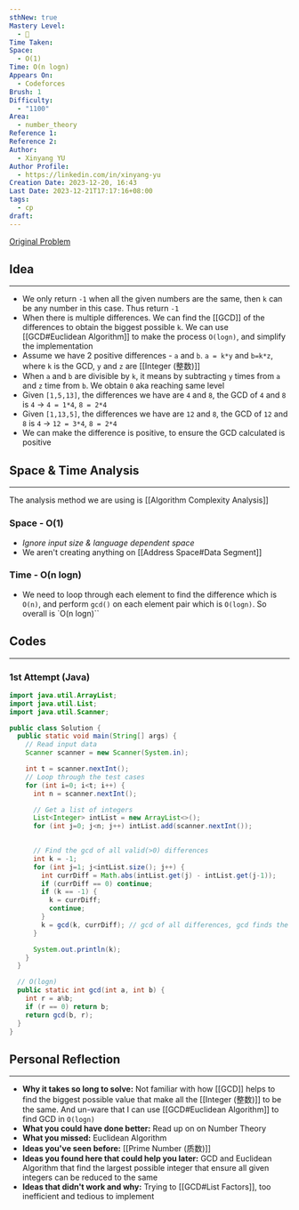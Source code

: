 ```yaml
---
sthNew: true
Mastery Level:
  - 📕
Time Taken: 
Space:
  - O(1)
Time: O(n logn)
Appears On:
  - Codeforces
Brush: 1
Difficulty:
  - "1100"
Area:
  - number_theory
Reference 1: 
Reference 2: 
Author:
  - Xinyang YU
Author Profile:
  - https://linkedin.com/in/xinyang-yu
Creation Date: 2023-12-20, 16:43
Last Date: 2023-12-21T17:17:16+08:00
tags:
  - cp
draft: 
---
```

[Original Problem](https://codeforces.com/contest/1593/problem/D1)
## Idea
---
- We only return `-1` when all the given numbers are the same, then `k` can be any number in this case. Thus return `-1`
- When there is multiple differences. We can find the [[GCD]] of the differences to obtain the biggest possible `k`. We can use [[GCD#Euclidean Algorithm]] to make the process `O(logn)`, and simplify the implementation
- Assume we have 2 positive differences - `a` and `b`. `a = k*y` and `b=k*z`, where `k` is the GCD, `y` and `z` are [[Integer (整数)]] 
- When `a` and `b` are divisible by `k`, it means by subtracting `y` times from `a` and `z` time from `b`. We obtain `0` aka reaching same level
- Given `[1,5,13]`, the differences we have are `4` and `8`, the GCD of `4` and `8` is `4` -> `4 = 1*4`, `8 = 2*4`
- Given `[1,13,5]`, the differences we have are `12` and `8`, the GCD of `12` and `8` is `4` -> `12 = 3*4`, `8 = 2*4`
- We can make the difference is positive, to ensure the GCD calculated is positive
## Space & Time Analysis
---
The analysis method we are using is [[Algorithm Complexity Analysis]]
### Space - O(1)
- *Ignore input size & language dependent space*
- We aren't creating anything on [[Address Space#Data Segment]]
### Time - O(n logn)
- We need to loop through each element to find the difference which is `O(n)`, and perform `gcd()` on each element pair which is `O(logn)`. So overall is `O(n logn)``
 

## Codes
---
### 1st Attempt (Java)
```java
import java.util.ArrayList;
import java.util.List;
import java.util.Scanner;

public class Solution {
  public static void main(String[] args) {
    // Read input data
    Scanner scanner = new Scanner(System.in);

    int t = scanner.nextInt();
    // Loop through the test cases
    for (int i=0; i<t; i++) {
      int n = scanner.nextInt();

      // Get a list of integers
      List<Integer> intList = new ArrayList<>();
      for (int j=0; j<n; j++) intList.add(scanner.nextInt());

      
      // Find the gcd of all valid(>0) differences
      int k = -1;
      for (int j=1; j<intList.size(); j++) {
        int currDiff = Math.abs(intList.get(j) - intList.get(j-1));
        if (currDiff == 0) continue;
        if (k == -1) {
          k = currDiff;
          continue;
        }
        k = gcd(k, currDiff); // gcd of all differences, gcd finds the largest common divisor aka the largest value that can be subtracted from all values to a point we reach 0
      }

      System.out.println(k);
    }
  }

  // O(logn)
  public static int gcd(int a, int b) {
    int r = a%b;
    if (r == 0) return b;
    return gcd(b, r);
  }
}
```

## Personal Reflection
---
- **Why it takes so long to solve:** Not familiar with how [[GCD]] helps to find the biggest possible value that make all the [[Integer (整数)]] to be the same. And un-ware that I can use [[GCD#Euclidean Algorithm]] to find GCD in `O(logn)`
- **What you could have done better:** Read up on on Number Theory
- **What you missed:** Euclidean Algorithm
- **Ideas you've seen before:** [[Prime Number (质数)]]
- **Ideas you found here that could help you later:** GCD and Euclidean Algorithm that find the largest possible integer that ensure all given integers can be reduced to the same
- **Ideas that didn't work and why:** Trying to [[GCD#List Factors]], too inefficient and tedious to implement